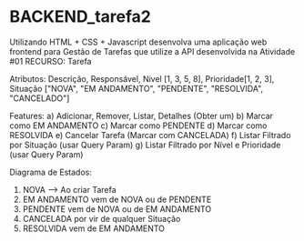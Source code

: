 # BACKEND_tarefa2

Utilizando HTML + CSS + Javascript desenvolva uma aplicação web frontend para Gestão de Tarefas que utilize a API desenvolvida na Atividade #01
RECURSO: Tarefa

Atributos: Descrição, Responsável, Nivel [1, 3, 5, 8], Prioridade[1, 2, 3], Situação ["NOVA", "EM ANDAMENTO", "PENDENTE", "RESOLVIDA", "CANCELADO"]

Features:
a) Adicionar, Remover, Listar, Detalhes (Obter um)
b) Marcar como EM ANDAMENTO
c) Marcar como PENDENTE
d) Marcar como RESOLVIDA
e) Cancelar Tarefa (Marcar com CANCELADA)
f) Listar Filtrado por Situação (usar Query Param)
g) Listar Filtrado por Nível e Prioridade (usar Query Param)

Diagrama de Estados:
1) NOVA --> Ao criar Tarefa
2) EM ANDAMENTO vem de NOVA ou de PENDENTE
3) PENDENTE vem de NOVA ou de EM ANDAMENTO
4) CANCELADA por vir de qualquer Situação
5) RESOLVIDA vem de EM ANDAMENTO
